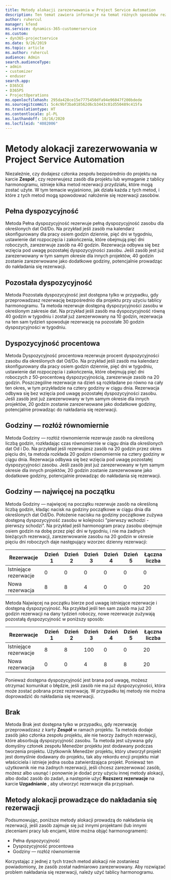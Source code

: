 ```yaml
---
title: Metody alokacji zarezerwowania w Project Service Automation
description: Ten temat zawiera informacje na temat różnych sposobów rezerwowania alokacji.
author: ruhercul
manager: kfend
ms.service: dynamics-365-customerservice
ms.custom:
- dyn365-projectservice
ms.date: 9/26/2019
ms.topic: article
ms.author: ruhercul
audience: Admin
search.audienceType:
- admin
- customizer
- enduser
search.app:
- D365CE
- D365PS
- ProjectOperations
ms.openlocfilehash: 295da428ce15e7775450dfa94e96047f200bdede
ms.sourcegitcommit: 5c4c9bf3ba018562d6cb3443c01d550489c415fa
ms.translationtype: HT
ms.contentlocale: pl-PL
ms.lasthandoff: 10/16/2020
ms.locfileid: "4082006"
---
```

# <a name="booking-allocation-methods-in-project-service-automation"></a>Metody alokacji zarezerwowania w Project Service Automation

Niezależnie, czy dodajesz członka zespołu bezpośrednio do projektu na karcie **Zespół** , czy rezerwujesz zasób dla projektu lub wymaganie z tablicy harmonogramu, istnieje kilka metod rezerwacji przydziału, które mogą zostać użyte. W tym temacie wyjaśniono, jak działa każda z tych metod, i które z tych metod mogą spowodować nałożenie się rezerwacji zasobów.

## <a name="full-capacity"></a>Pełna dyspozycyjność 
Metoda Pełna dyspozycyjność rezerwuje pełną dyspozycyjność zasobu dla określonych dat Od/Do. Na przykład jeśli zasób ma kalendarz skonfigurowany dla pracy osiem godzin dziennie, pięć dni w tygodniu, ustawienie dat rozpoczęcia i zakończenia, które obejmują pięć dni roboczych, zarezerwuje zasób na 40 godzin. Rezerwacja odbywa się bez wzięcia pod uwagę pozostałej dyspozycyjności zasobu. Jeśli zasób jest już zarezerwowany w tym samym okresie dla innych projektów, 40 godzin zostanie zarezerwowane jako dodatkowe godziny, potencjalnie prowadząc do nakładania się rezerwacji.

## <a name="remaining-capacity"></a>Pozostała dyspozycyjność
Metoda Pozostała dyspozycyjność jest dostępna tylko w przypadku, gdy przeprowadzasz rezerwację bezpośrednio dla projektu przy użyciu tablicy harmonogramu. Ta metoda rezerwuje dostępną dyspozycyjności zasobu w określonym zakresie dat. Na przykład jeśli zasób ma dyspozycyjność równą 40 godzin w tygodniu i został już zarezerwowany na 10 godzin, rezerwacja na ten sam tydzień spowoduje rezerwację na pozostałe 30 godzin dyspozycyjności w tygodniu.

## <a name="percentage-capacity"></a>Dyspozycyjność procentowa
Metoda Dyspozycyjność procentowa rezerwuje procent dyspozycyjności zasobu dla określonych dat Od/Do. Na przykład jeśli zasób ma kalendarz skonfigurowany dla pracy osiem godzin dziennie, pięć dni w tygodniu, ustawienie dat rozpoczęcia i zakończenia, które obejmują pięć dni roboczych z 50-procentową dyspozycyjnością, zarezerwuje zasób na 20 godzin. Poszczególne rezerwacje na dzień są rozkładane po równo na cały ten okres, w tym przykładzie na cztery godziny w ciągu dnia. Rezerwacja odbywa się bez wzięcia pod uwagę pozostałej dyspozycyjności zasobu. Jeśli zasób jest już zarezerwowany w tym samym okresie dla innych projektów, 20 godzin zostanie zarezerwowane jako dodatkowe godziny, potencjalnie prowadząc do nakładania się rezerwacji.

## <a name="evenly-distribute-hours"></a>Godziny — rozłóż równomiernie
Metoda Godziny — rozłóż równomiernie rezerwuje zasób na określoną liczbą godzin, rozkładając czas równomiernie w ciągu dnia dla określonych dat Od i Do. Na przykład jeśli rezerwujesz zasób na 20 godzin przez okres pięciu dni, ta metoda rozkłada 20 godzin równomiernie na cztery godziny w ciągu dnia. Rezerwacja odbywa się bez wzięcia pod uwagę pozostałej dyspozycyjności zasobu. Jeśli zasób jest już zarezerwowany w tym samym okresie dla innych projektów, 20 godzin zostanie zarezerwowane jako dodatkowe godziny, potencjalnie prowadząc do nakładania się rezerwacji.

## <a name="front-load-hours"></a>Godziny — najwięcej na początku
Metoda Godziny — najwięcej na początku rezerwuje zasób na określoną liczbą godzin, kładąc nacisk na godziny początkowe w ciągu dnia dla określonych dat Od/Do. Położenie nacisku na godziny początkowe zużywa dostępną dyspozycyjność zasobu w kolejności "pierwszy wchodzi - pierwszy schodzi". Na przykład jeśli harmonogram pracy zasobu obejmuje osiem godzin na dobę przez pięć dni w tygodniu, i nie ma żadnych bieżących rezerwacji, zarezerwowanie zasobu na 20 godzin w okresie pięciu dni roboczych daje następujący wzorzec dzienny rezerwacji: 

|         Rezerwacje          |    Dzień 1    |    Dzień 2    |    Dzień 3    |    Dzień 4    |    Dzień 5    |    Łączna liczba    |
|---------------------------|-------------|-------------|-------------|-------------|-------------|-------------|
|    Istniejące rezerwacje    |    0        |    0        |    0        |    0        |    0        |    0        |
|    Nowa rezerwacja          |    8        |    8        |    4        |    0        |    0        |    20       |

Metoda Najwięcej na początku bierze pod uwagę istniejące rezerwacje i dostępną dyspozycyjność. Na przykład jeśli ten sam zasób ma już 20 godzin rezerwacji na dany tydzień roboczy, nowe rezerwacje zużywają pozostałą dyspozycyjność w poniższy sposób:

|   Rezerwacje          | Dzień 1 | Dzień 2 | Dzień 3 | Dzień 4 | Dzień 5 | Łączna liczba |
|---------------------|-------|-------|-------|-------|-------|-------|
| Istniejące rezerwacje | 8     | 8     | 100     | 0     | 0     | 20    |
| Nowa rezerwacja       | 0     | 0     | 4     | 8     | 8     | 20    |

Ponieważ dostępna dyspozycyjność jest brana pod uwagę, możesz otrzymać komunikat o błędzie, jeśli zasób nie ma już dyspozycyjności, która może zostać pobrana przez rezerwację. W przypadku tej metody nie można doprowadzić do nakładania się rezerwacji.

## <a name="none"></a>Brak
Metoda Brak jest dostępna tylko w przypadku, gdy rezerwację przeprowadzasz z karty **Zespół** w ramach projektu. Ta metoda dodaje zasób jako członka zespołu projektu, ale nie tworzy żadnych rezerwacji, które absorbują dyspozycyjność zasobu. Ta metoda jest używana gdy domyślny członek zespołu Menedżer projektu jest dodawany podczas tworzenia projektu. Użytkownik Menedżer projektu, który utworzył projekt jest domyślnie dodawany do projektu, tak aby rekordu encji projektu miał właściciela i istnieje jedna osoba zatwierdzająca projekt. Ponieważ ten użytkownik nie ma żadnych rezerwacji, jeśli chcesz zarezerwować zasób, możesz albo usunąć i ponownie je dodać przy użyciu innej metody alokacji, albo dodać zasób do zadań, a następnie użyć **Rozszerz rezerwacje** na karcie **Uzgadnianie** , aby utworzyć rezerwacje dla przypisań.

## <a name="allocation-methods-that-lead-to-overbooking"></a>Metody alokacji prowadzące do nakładania się rezerwacji
Podsumowując, poniższe metody alokacji prowadzą do nakładania się rezerwacji, jeśli zasób zajmuje się już innymi projektami (lub innymi zleceniami pracy lub encjami, które można objąć harmonogramem):

- Pełna dyspozycyjność
- Dyspozycyjność procentowa
- Godziny — rozłóż równomiernie

Korzystając z jednej z tych trzech metod alokacji nie zostaniesz powiadomiony, że zasób został nadmiarowo zarezerwowany. Aby rozwiązać problem nakładania się rezerwacji, należy użyć tablicy harmonogramu.
